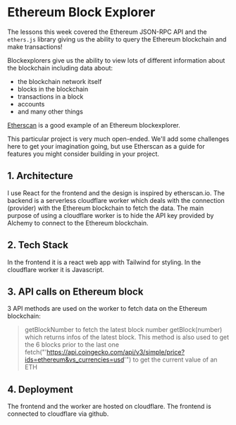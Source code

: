 # Ethereum Block Explorer

The lessons this week covered the Ethereum JSON-RPC API and the `ethers.js` library giving us the ability to query the Ethereum blockchain and make transactions!


Blockexplorers give us the ability to view lots of different information about the blockchain including data about:
  * the blockchain network itself
  * blocks in the blockchain
  * transactions in a block
  * accounts
  * and many other things
  
[Etherscan](https://etherscan.io/) is a good example of an Ethereum blockexplorer. 

This particular project is very much open-ended. We'll add some challenges here to get your imagination going, but use Etherscan as a guide for features you might consider building in your project.

## 1. Architecture

I use React for the frontend and the design is inspired by etherscan.io. The backend is a serverless cloudflare worker which deals with the connection (provider) with the Ethereum blockchain to fetch the data. The main purpose of using a cloudflare worker is to hide the API key provided by Alchemy to connect to the Ethereum blockchain.

## 2. Tech Stack

In the frontend it is a react web app with Tailwind for styling. In the cloudflare worker it is Javascript.

## 3. API calls on Ethereum block
3 API methods are used on the worker to fetch data on the Ethereum blockchain:
> getBlockNumber to fetch the latest block number
> getBlock(number) which returns infos of the latest block. This method is also used to get the 6 blocks prior to the last one
> fetch("'https://api.coingecko.com/api/v3/simple/price?ids=ethereum&vs_currencies=usd'") to get the current value of an ETH

## 4. Deployment

The frontend and the worker are hosted on cloudflare. The frontend is connected to cloudflare via github.


